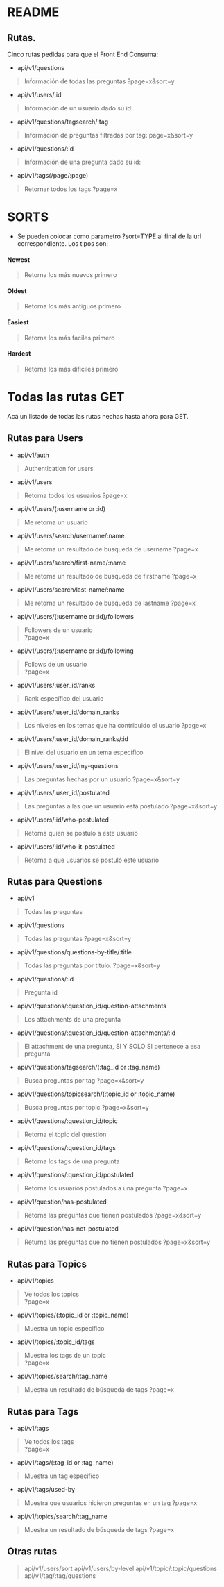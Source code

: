 #   README

##   Rutas.

Cinco rutas pedidas para que el Front End Consuma:

 

 *  api/v1/questions
 >  Información de todas las preguntas
 > 	?page=x&sort=y

 *  api/v1/users/:id
 >  Información de un usuario dado su id:

 
 *  api/v1/questions/tagsearch/:tag
 >  Información de preguntas filtradas por tag:
 >	page=x&sort=y
 

 *  api/v1/questions/:id
 >  Información de una pregunta dado su id:

 *  api/v1/tags(/page/:page) 
 >  Retornar todos los tags
 > 	?page=x










# SORTS

* Se pueden colocar como parametro ?sort=TYPE al final de la url correspondiente. Los tipos son:  

#### Newest
> Retorna los más nuevos primero

#### Oldest
> Retorna los más antiguos primero

#### Easiest
> Retorna los más faciles primero

#### Hardest
> Retorna los más dificiles primero


#   Todas las rutas GET

Acá un listado de todas las rutas hechas hasta ahora para GET.









## Rutas para Users

* api/v1/auth                                             
> Authentication for users 

* api/v1/users
> Retorna todos los usuarios
> ?page=x

* api/v1/users/(:username or :id)                          
> Me retorna un usuario 								

* api/v1/users/search/username/:name                       
> Me retorna un resultado de busqueda de username
> ?page=x

* api/v1/users/search/first-name/:name                     
> Me retorna un resultado de busqueda de firstname
> ?page=x

* api/v1/users/search/last-name/:name                      
> Me retorna un resultado de busqueda de lastname
> ?page=x

* api/v1/users/(:username or :id)/followers                
> Followers de un usuario 							
> ?page=x

* api/v1/users/(:username or :id)/following                  
> Follows de un usuario 								
> ?page=x

* api/v1/users/:user_id/ranks                              
> Rank específico del usuario          

* api/v1/users/:user_id/domain_ranks                       
> Los niveles en los temas que ha contribuido el usuario
> ?page=x

* api/v1/users/:user_id/domain_ranks/:id                  
> El nivel del usuario en un tema específico

* api/v1/users/:user_id/my-questions                       
> Las preguntas hechas por un usuario
> ?page=x&sort=y

* api/v1/users/:user_id/postulated
> Las preguntas a las que un usuario está postulado
> ?page=x&sort=y


* api/v1/users/:id/who-postulated                          
> Retorna quien se postuló a este usuario

* api/v1/users/:id/who-it-postulated                       
> Retorna a que usuarios se postuló este usuario

## Rutas para Questions

* api/v1                                                   
> Todas las preguntas

* api/v1/questions                                         
> Todas las preguntas
> ?page=x&sort=y

* api/v1/questions/questions-by-title/:title               
> Todas las preguntas por titulo.
> ?page=x&sort=y

* api/v1/questions/:id                                     
> Pregunta id

* api/v1/questions/:question_id/question-attachments       
> Los attachments de una pregunta

* api/v1/questions/:question_id/question-attachments/:id   
> El attachment de una pregunta, SI Y SOLO SI pertenece a esa pregunta

* api/v1/questions/tagsearch/(:tag_id or :tag_name)           
> Busca preguntas por tag
> ?page=x&sort=y

* api/v1/questions/topicsearch/(:topic_id or :topic_name)     
> Busca preguntas por topic
> ?page=x&sort=y

* api/v1/questions/:question_id/topic                      
> Retorna el topic del question

* api/v1/questions/:question_id/tags                       
> Retorna los tags de una pregunta

* api/v1/questions/:question_id/postulated                 
> Retorna los usuarios postulados a una pregunta
> ?page=x

* api/v1/question/has-postulated                           
> Retorna las preguntas que tienen postulados
> ?page=x&sort=y

* api/v1/question/has-not-postulated                       
> Returna las preguntas que no tienen postulados
> ?page=x&sort=y


## Rutas para Topics


* api/v1/topics                               
> Ve todos los topics 								
> ?page=x

* api/v1/topics/(:topic_id or :topic_name)                 
> Muestra un topic especifico 						

* api/v1/topics/:topic_id/tags                             
> Muestra los tags de un topic 						
> ?page=x

* api/v1/topics/search/:tag_name
> Muestra un resultado de búsqueda de tags
> ?page=x

## Rutas para Tags

* api/v1/tags                                 
> Ve todos los tags 									
> ?page=x

* api/v1/tags/(:tag_id or :tag_name)                       
> Muestra un tag especifico							

* api/v1/tags/used-by                                      
> Muestra que usuarios hicieron preguntas en un tag
> ?page=x

* api/v1/topics/search/:tag_name
> Muestra un resultado de búsqueda de tags
> ?page=x


## Otras rutas

> api/v1/users/sort
> api/v1/users/by-level
> api/v1/topic/:topic/questions
> api/v1/tag/:tag/questions